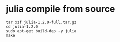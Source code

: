 # julia compile from source

```
tar xzf julia-1.2.0-full.tar.gz
cd julia-1.2.0
sudo apt-get build-dep -y julia
make
```
